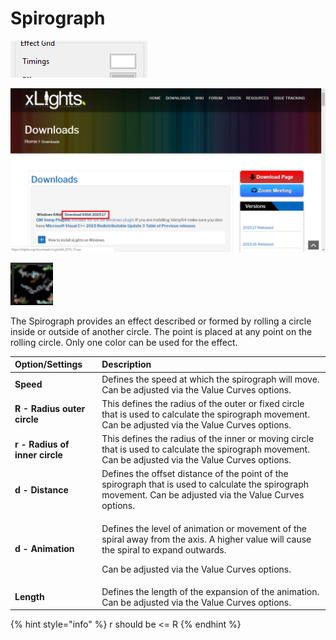 # Spirograph

![Icon](../../.gitbook/assets/image%20%28552%29.png)

![Sequencer Grid](../../.gitbook/assets/image%20%28648%29.png)

![](../../.gitbook/assets/image%20%28152%29.png)

The Spirograph provides an effect described or formed by rolling a circle inside or outside of another circle. The point is placed at any point on the rolling circle.  Only one color can be used for the effect.

<table>
  <thead>
    <tr>
      <th style="text-align:left">Option/Settings</th>
      <th style="text-align:left">Description</th>
    </tr>
  </thead>
  <tbody>
    <tr>
      <td style="text-align:left"><b>Speed</b>
      </td>
      <td style="text-align:left">Defines the speed at which the spirograph will move. Can be adjusted via
        the Value Curves options.</td>
    </tr>
    <tr>
      <td style="text-align:left"><b>R - Radius outer circle</b>
      </td>
      <td style="text-align:left">This defines the radius of the outer or fixed circle that is used to calculate
        the spirograph movement. Can be adjusted via the Value Curves options.</td>
    </tr>
    <tr>
      <td style="text-align:left"><b>r - Radius of inner circle</b>
      </td>
      <td style="text-align:left">This defines the radius of the inner or moving circle that is used to
        calculate the spirograph movement. Can be adjusted via the Value Curves
        options.</td>
    </tr>
    <tr>
      <td style="text-align:left"><b>d - Distance</b>
      </td>
      <td style="text-align:left">Defines the offset distance of the point of the spirograph that is used
        to calculate the spirograph movement. Can be adjusted via the Value Curves
        options.</td>
    </tr>
    <tr>
      <td style="text-align:left"><b>d - Animation</b>
      </td>
      <td style="text-align:left">
        <p>Defines the level of animation or movement of the spiral away from the
          axis. A higher value will cause the spiral to expand outwards.</p>
        <p>Can be adjusted via the Value Curves options.</p>
      </td>
    </tr>
    <tr>
      <td style="text-align:left"><b>Length</b>
      </td>
      <td style="text-align:left">Defines the length of the expansion of the animation. Can be adjusted
        via the Value Curves options.</td>
    </tr>
  </tbody>
</table>{% hint style="info" %}
r should be &lt;= R
{% endhint %}

